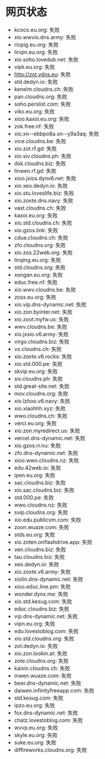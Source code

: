 # 网页状态
- kcoco.eu.org: 失败
- xio.wwvio.dns.army: 失败
- ricpig.eu.org: 失败
- linqin.eu.org: 失败
- xio.soho.lovedub.net: 失败
- vipk.eu.org: 失败
- http://zot.ydns.eu: 失败
- std.dedyn.io: 失败
- kenelm.cloudns.ch: 失败
- pan.cloudns.org: 失败
- soho.perslist.com: 失败
- viko.eu.org: 失败
- xioo.kaxoi.eu.org: 失败
- zok.free.nf: 失败
- xio.xn--ebbpo8a.xn--y9a3aq: 失败
- vice.cloudns.be: 失败
- xio.zot.rf.gd: 失败
- xio.siv.cloudns.ph: 失败
- dsk.cloudns.biz: 失败
- linwen.rf.gd: 失败
- xioo.jxios.dynv6.net: 失败
- xio.xeo.dedyn.io: 失败
- xio.stu.loveslife.biz: 失败
- xio.zoxte.dns.navy: 失败
- vast.cloudns.ch: 失败
- kaxoi.eu.org: 失败
- xio.std.cloudns.ch: 失败
- xio.gzos.link: 失败
- cdue.cloudns.ch: 失败
- zfo.cloudns.org: 失败
- xio.zos.22web.org: 失败
- linqing.eu.org: 失败
- std.cloudns.org: 失败
- xongan.eu.org: 失败
- educ.free.nf: 失败
- xio.wwv.cloudns.be: 失败
- zosx.eu.org: 失败
- xio.vip.dns-dynamic.net: 失败
- xio.zon.byinter.net: 失败
- xio.zoot.myfw.us: 失败
- wwv.cloudns.be: 失败
- xio.jxsio.v6.army: 失败
- virgo.cloudns.biz: 失败
- vx.cloudns.ch: 失败
- xio.zoxte.v6.rocks: 失败
- xio.std.000.pe: 失败
- skvip.eu.org: 失败
- siv.cloudns.ph: 失败
- std.great-site.net: 失败
- mov.cloudns.org: 失败
- xio.lzhoo.v6.navy: 失败
- xio.xiaohhh.xyz: 失败
- wwo.cloudns.ch: 失败
- vercl.eu.org: 失败
- xio.zon.myredirect.us: 失败
- vercel.dns-dynamic.net: 失败
- xio.gzos.rr.nu: 失败
- zfo.dns-dynamic.net: 失败
- xioo.wwo.cloudns.nz: 失败
- edu.42web.io: 失败
- ipen.eu.org: 失败
- sac.cloudns.biz: 失败
- xio.sac.cloudns.biz: 失败
- std.000.pe: 失败
- wwo.cloudns.nz: 失败
- svip.cloudns.org: 失败
- xio.edu.publicvm.com: 失败
- zoon.wuaze.com: 失败
- stds.eu.org: 失败
- xio.zoten.onflashdrive.app: 失败
- ven.cloudns.biz: 失败
- tau.cloudns.biz: 失败
- xeo.dedyn.io: 失败
- xio.zoxte.v6.army: 失败
- xiolin.dns-dynamic.net: 失败
- xioo.educ.line.pm: 失败
- wonder.dynx.me: 失败
- xio.std.kesug.com: 失败
- educ.cloudns.biz: 失败
- vip.dns-dynamic.net: 失败
- vipn.eu.org: 失败
- edu.lovestoblog.com: 失败
- xio.std.cloudns.org: 失败
- zot.dedyn.io: 失败
- xio.zon.lookin.at: 失败
- zote.cloudns.org: 失败
- kaixin.cloudns.ch: 失败
- inwen.wuaze.com: 失败
- beer.dns-dynamic.net: 失败
- daiwen.infinityfreeapp.com: 失败
- std.kesug.com: 失败
- ipzo.eu.org: 失败
- fox.dns-dynamic.net: 失败
- chatz.lovestoblog.com: 失败
- wvvp.eu.org: 失败
- skyle.eu.org: 失败
- suke.eu.org: 失败
- diffireworks.cloudns.org: 失败
